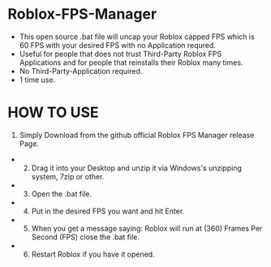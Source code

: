 # Roblox-FPS-Manager
- This open source .bat file will uncap your Roblox capped FPS which is 60 FPS with your desired FPS with no Application requred.
- Useful for people that does not trust Third-Party Roblox FPS Applications and for people that reinstalls their Roblox many times.
- No Third-Party-Application required.
- 1 time use.


# HOW TO USE

1. Simply Download from the github official Roblox FPS Manager release Page.
- 2. Drag it into your Desktop and unzip it via Windows's unzipping system, 7zip or other.
- 3. Open the .bat file.
- 4. Put in the desired FPS you want and hit Enter.
- 5. When you get a message saying: Roblox will run at (360) Frames Per Second (FPS) close the .bat file.
- 6. Restart Roblox if you have it opened.
